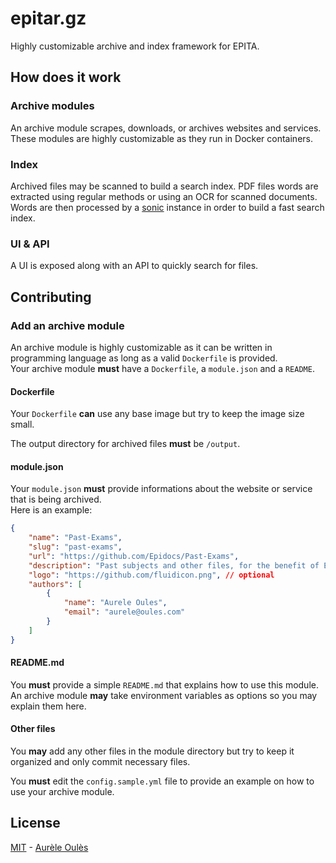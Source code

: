 # epitar.gz
Highly customizable archive and index framework for EPITA.

## How does it work

### Archive modules
An archive module scrapes, downloads, or archives websites and services. These modules are highly customizable as they run in Docker containers.

### Index
Archived files may be scanned to build a search index.
PDF files words are extracted using regular methods or using an OCR for scanned documents.  
Words are then processed by a [sonic](https://github.com/valeriansaliou/sonic) instance in order to build a fast search index.

### UI & API
A UI is exposed along with an API to quickly search for files.

## Contributing

### Add an archive module

An archive module is highly customizable as it can be written in programming language as long as a valid `Dockerfile` is provided.  
Your archive module **must** have a `Dockerfile`, a `module.json` and a `README`.

#### Dockerfile
Your `Dockerfile` **can** use any base image but try to keep the image size small.

The output directory for archived files **must** be `/output`.

#### module.json
Your `module.json` **must** provide informations about the website or service that is being archived.  
Here is an example:  
```json
{
    "name": "Past-Exams",
    "slug": "past-exams",
    "url": "https://github.com/Epidocs/Past-Exams",
    "description": "Past subjects and other files, for the benefit of EPITA students. ",
    "logo": "https://github.com/fluidicon.png", // optional
    "authors": [
        {
            "name": "Aurele Oules",
            "email": "aurele@oules.com"
        }
    ]
}
```

#### README.md
You **must** provide a simple `README.md` that explains how to use this module.  
An archive module **may** take environment variables as options so you may explain them here.

#### Other files
You **may** add any other files in the module directory but try to keep it organized and only commit necessary files.

You **must** edit the `config.sample.yml` file to provide an example on how to use your archive module.

## License
[MIT](https://github.com/aureleoules/bitcandle/blob/master/LICENSE) - [Aurèle Oulès](https://www.aureleoules.com)
